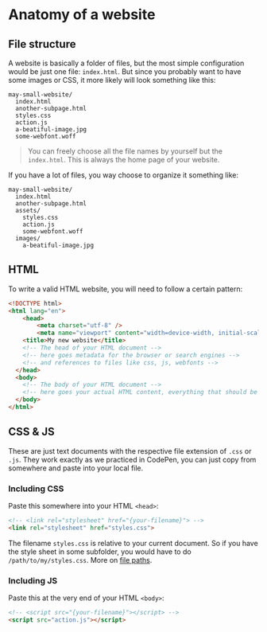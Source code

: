 # Anatomy of a website

## File structure

A website is basically a folder of files, but the most simple configuration would be just one file: `index.html`. But since you probably want to have some images or CSS, it more likely will look something like this:

```
may-small-website/
  index.html
  another-subpage.html
  styles.css
  action.js
  a-beatiful-image.jpg
  some-webfont.woff
```

> You can freely choose all the file names by yourself but the `index.html`. This is always the home page of your website.

If you have a lot of files, you way choose to organize it something like:

```
may-small-website/
  index.html
  another-subpage.html
  assets/
    styles.css
    action.js
    some-webfont.woff
  images/
    a-beatiful-image.jpg
```

## HTML

To write a valid HTML website, you will need to follow a certain pattern:

```html
<!DOCTYPE html>
<html lang="en">
	<head>
		<meta charset="utf-8" />
		<meta name="viewport" content="width=device-width, initial-scale=1" />
    <title>My new website</title>
    <!-- The head of your HTML document -->
    <!-- here goes metadata for the browser or search engines -->
    <!-- and references to files like css, js, webfonts -->
  </head>
  <body>
    <!-- The body of your HTML document -->
    <!-- here goes your actual HTML content, everything that should be visual on the website -->
  </body>
</html>
```

## CSS & JS

These are just text documents with the respective file extension of `.css` or `.js`. They work exactly as we practiced in CodePen, you can just copy from somewhere and paste into your local file.

### Including CSS

Paste this somewhere into your HTML `<head>`:
```html
<!-- <link rel="stylesheet" href="{your-filename}"> -->
<link rel="stylesheet" href="styles.css">
```

The filename `styles.css` is relative to your current document. So if you have the style sheet in some subfolder, you would have to do `/path/to/my/styles.css`. More on [file paths](https://www.w3schools.com/html/html_filepaths.asp).

### Including JS

Paste this at the very end of your HTML `<body>`:
```html
<!-- <script src="{your-filename}"></script> -->
<script src="action.js"></script>
```
